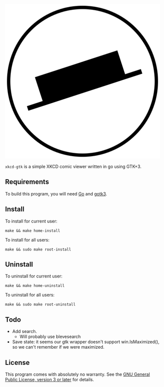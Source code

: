 ![xkcd-gtk icon](xkcd-gtk.svg)

`xkcd-gtk` is a simple XKCD comic viewer written in go using GTK+3.

Requirements
------------

To build this program, you will need [Go](https://golang.org/) and
[gotk3](https://github.com/gotk3/gotk3/wiki#installation).

Install
-------

To install for current user:

	make && make home-install

To install for all users:

	make && sudo make root-install

Uninstall
---------

To uninstall for current user:

	make && make home-uninstall

To uninstall for all users:

	make && sudo make root-uninstall

Todo
----

- Add search.
  - Will probably use blevesearch
- Save state: it seems our gtk wrapper doesn't support
  win.IsMaximized(), so we can't remember if we were maximized.

License
-------

This program comes with absolutely no warranty. See the [GNU General
Public License, version 3 or later](LICENSE) for details.
